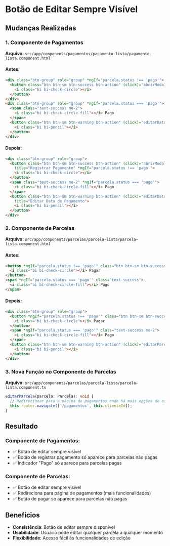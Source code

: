 # Botão de Editar Sempre Visível

## Mudanças Realizadas

### 1. Componente de Pagamentos
**Arquivo**: `src/app/components/pagamentos/pagamento-lista/pagamento-lista.component.html`

#### Antes:
```html
<div class="btn-group" role="group" *ngIf="parcela.status !== 'pago'">
  <button class="btn btn-sm btn-success btn-action" (click)="abrirModalPagamento(parcela)">
    <i class="bi bi-check-circle"></i>
  </button>
</div>
<div class="btn-group" role="group" *ngIf="parcela.status === 'pago'">
  <span class="text-success me-2">
    <i class="bi bi-check-circle-fill"></i> Pago
  </span>
  <button class="btn btn-sm btn-warning btn-action" (click)="editarDataPagamento(parcela)">
    <i class="bi bi-pencil"></i>
  </button>
</div>
```

#### Depois:
```html
<div class="btn-group" role="group">
  <button class="btn btn-sm btn-success btn-action" (click)="abrirModalPagamento(parcela)"
    title="Registrar Pagamento" *ngIf="parcela.status !== 'pago'">
    <i class="bi bi-check-circle"></i>
  </button>
  <span class="text-success me-2" *ngIf="parcela.status === 'pago'">
    <i class="bi bi-check-circle-fill"></i> Pago
  </span>
  <button class="btn btn-sm btn-warning btn-action" (click)="editarDataPagamento(parcela)"
    title="Editar Data de Pagamento">
    <i class="bi bi-pencil"></i>
  </button>
</div>
```

### 2. Componente de Parcelas
**Arquivo**: `src/app/components/parcelas/parcela-lista/parcela-lista.component.html`

#### Antes:
```html
<button *ngIf="parcela.status !== 'pago'" class="btn btn-sm btn-success">
  <i class="bi bi-check-circle"></i> Pagar
</button>
<span *ngIf="parcela.status === 'pago'" class="text-success">
  <i class="bi bi-check-circle-fill"></i> Pago
</span>
```

#### Depois:
```html
<div class="btn-group" role="group">
  <button *ngIf="parcela.status !== 'pago'" class="btn btn-sm btn-success">
    <i class="bi bi-check-circle"></i> Pagar
  </button>
  <span *ngIf="parcela.status === 'pago'" class="text-success me-2">
    <i class="bi bi-check-circle-fill"></i> Pago
  </span>
  <button class="btn btn-sm btn-warning btn-action" (click)="editarParcela(parcela)">
    <i class="bi bi-pencil"></i>
  </button>
</div>
```

### 3. Nova Função no Componente de Parcelas
**Arquivo**: `src/app/components/parcelas/parcela-lista/parcela-lista.component.ts`

```typescript
editarParcela(parcela: Parcela): void {
  // Redirecionar para a página de pagamentos onde há mais opções de edição
  this.router.navigate(['/pagamentos', this.clienteId]);
}
```

## Resultado

### Componente de Pagamentos:
- ✅ Botão de editar sempre visível
- ✅ Botão de registrar pagamento só aparece para parcelas não pagas
- ✅ Indicador "Pago" só aparece para parcelas pagas

### Componente de Parcelas:
- ✅ Botão de editar sempre visível
- ✅ Redireciona para página de pagamentos (mais funcionalidades)
- ✅ Botão de pagar só aparece para parcelas não pagas

## Benefícios
- **Consistência**: Botão de editar sempre disponível
- **Usabilidade**: Usuário pode editar qualquer parcela a qualquer momento
- **Flexibilidade**: Acesso fácil às funcionalidades de edição